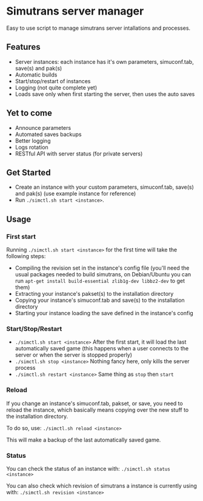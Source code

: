 # Simutrans server manager

Easy to use script to manage simutrans server intallations and processes.

## Features

- Server instances: each instance has it's own parameters, simuconf.tab, save(s) and pak(s)
- Automatic builds
- Start/stop/restart of instances
- Logging (not quite complete yet)
- Loads save only when first starting the server, then uses the auto saves

## Yet to come

- Announce parameters
- Automated saves backups
- Better logging
- Logs rotation
- RESTful API with server status (for private servers)

## Get Started

- Create an instance with your custom parameters, simuconf.tab, save(s) and pak(s) (use example instance for reference)
- Run `./simctl.sh start <instance>`.

## Usage

### First start

Running `./simctl.sh start <instance>` for the first time will take the following steps:
- Compiling the revision set in the instance's config file (you'll need the usual packages needed to build simutrans, on Debian/Ubuntu you can run `apt-get install build-essential zlib1g-dev libbz2-dev` to get them)
- Extracting your instance's pakset(s) to the installation directory
- Copying your instance's simuconf.tab and save(s) to the installation directory
- Starting your instance loading the save defined in the instance's config

### Start/Stop/Restart

- `./simctl.sh start <instance>` After the first start, it will load the last automatically saved game (this happens when a user connects to the server or when the server is stopped properly)
- `./simctl.sh stop <instance>` Nothing fancy here, only kills the server process
- `./simctl.sh restart <instance>` Same thing as `stop` then `start`

### Reload

If you change an instance's simuconf.tab, pakset, or save, you need to reload the instance, which basically means copying over the new stuff to the installation directory.

To do so, use: `./simctl.sh reload <instance>`

This will make a backup of the last automatically saved game.

### Status

You can check the status of an instance with: `./simctl.sh status <instance>`

You can also check which revision of simutrans a instance is currently using with: `./simctl.sh revision <instance>`
